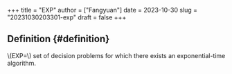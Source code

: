 +++
title = "EXP"
author = ["Fangyuan"]
date = 2023-10-30
slug = "20231030203301-exp"
draft = false
+++

## Definition {#definition}

\\(EXP=\\) set of decision problems for which there exists an exponential-time algorithm.
